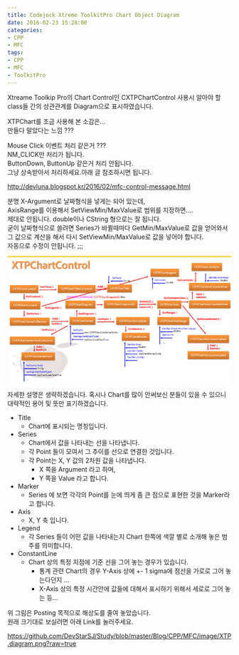 ```yaml
---
title: Codejock Xtreme ToolkitPro Chart Object Diagram
date: 2016-02-23 15:28:00
categories:
- CPP
- MFC
tags:
- CPP
- MFC
- ToolkitPro
---
```


Xtreame Toolkip Pro의 Chart Control인 CXTPChartControl 사용시 알아야 할 class들 간의 상관관계를 Diagram으로 표시하였습니다.

XTPChart를 조금 사용해 본 소감은...  
만들다 말았다는 느낌 ???  

Mouse Click 이벤트 처리 같은거 ???  
NM_CLICK만 처리가 됩니다.   
ButtonDown, ButtonUp 같은거 처리 안됩니다.  
그냥 상속받아서 처리하세요.아래 글 참조하시면 됩니다.  

<http://devluna.blogspot.kr/2016/02/mfc-control-message.html>

분명 X-Argument로 날짜형식을 넣게는 되어 있는데,  
AxisRange를 이용해서 SetViewMin/MaxValue로 범위를 지정하면....  
제대로 안됩니다. double이나 CString 형으로는 잘 됩니다.  
굳이 날짜형식으로 쓸려면 Series가 바뀔때마다 GetMin/MaxValue로 값을 얻어와서  
그 값으로 계산을 해서 다시 SetViewMin/MaxValue로 값을 넣어야 합니다.  
자동으로 수정이 안됩니다. ;;;  

![](image/small.XTP.diagram.png)

자세한 설명은 생략하겠습니다. 혹시나 Chart를 많이 안써보신 분들이 있을 수 있으니 대략적인 용어 및 뜻만 표기하겠습니다.

* Title
  - Chart에 표시되는 명칭입니다.
* Series
  - Chart에서 값을 나타내는 선을 나타냅니다.
  - 각 Point 들이 모여서 그 추이를 선으로 연결한 것입니다.
  - 각 Point는 X, Y 값의 2차원 값을 나타냅니다.
    - X 쪽을 Argument 라고 하며,
    - Y 쪽을 Value 라고 합니다.
* Marker
  - Series 에 보면 각각의 Point를 눈에 띄게 좀 큰 점으로 표현한 것을 Marker라고 합니다.
* Axis
  - X, Y 축 입니다.
* Legend
  - 각 Series 들이 어떤 값을 나타내는지 Chart 한쪽에 색깔 별로 소개해 놓은 범주를 의미합니다.
* ConstantLine
  - Chart 상의 특정 지점에 기준 선을 그어 놓는 경우가 있습니다.
    - 통계 관련 Chart의 경우 Y-Axis 상에 +- 1 sigma에 점선을 가로로 그어 놓는다던지 ...
    - X-Axis 상의 특정 시간안에 값들에 대해서 표시하기 위해서 세로로 그어 놓는 등...

위 그림은 Posting 목적으로 해상도를 줄여 놓았습니다.  
원래 크기대로 보실려면 아래 Link를 눌러주세요.

<https://github.com/DevStarSJ/Study/blob/master/Blog/CPP/MFC/image/XTP.diagram.png?raw=true>
